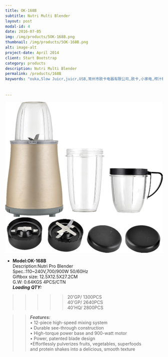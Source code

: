 ```yaml
---
title: OK-168B
subtitle: Nutri Multi Blender
layout: post
modal-id: 4
date: 2016-07-05
img: /img/products/5OK-168B.png
thumbnail: /img/products/5OK-168B.png
alt: image-alt
project-date: April 2014
client: Start Bootstrap
category: products
description: Nutri Multi Blender    
permalink: /products/168B
keywords: "ouka,Slow Juicr,juicr,USB,常州市欧卡电器有限公司,欧卡,小家电,榨汁机,慢磨机,原汁机"


---
```

<div>
<img src="/img/products/5OK-168B.png"  class="img-responsive img-centered"/>
</div>

- **Model:OK-168B**    
   Description:Nutri Pro Blender  
Spec.:110~240V,700/900W 50/60Hz  
Giftbox size: 12.5X12.5X27.2CM    
G.W: 0.64KGS   4PCS/CTN   
**_Loading QTY:_**   
>>>>>20'GP/  1300PCS   
       40'GP/  2640PCS  
       40'HQ/  2800PCS    

  >> **_Features:_**   
• 12-piece high-speed mixing system   
• Durable see-through construction       
• High-torque power base and 900-watt motor   
• Power, patented blade design  
•Effortlessly pulverizes fruits, vegetables, superfoods  
  and protein shakes into a delicious, smooth texture
